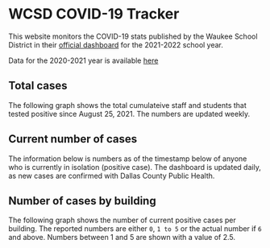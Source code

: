 # WCSD COVID-19 Tracker

This website monitors the COVID-19 stats published by the Waukee School District in their [official dashboard](https://waukeeschools.org/rtl/covid-19-information-for-families/)
for the 2021-2022 school year.

Data for the 2020-2021 year is available [here](year2020.html)


## Total cases

The following graph shows the total cumulateive staff and students that tested positive since August 25, 2021. The numbers are
updated weekly.

<div id="data-cumulative2021"></div>


## Current number of cases

The information below is numbers as of the timestamp below of anyone who is currently in isolation (positive case).
The dashboard is updated daily, as new cases are confirmed with Dallas County Public Health.

<div id="data-totals2021"></div>


## Number of cases by building


The following graph shows the number of current positive cases per building. The reported numbers are either `0`, `1 to 5`
or the actual number if `6` and above. Numbers between 1 and 5 are shown with a value of 2.5.

<div id="data-buildings2021"></div>



<script src="https://cdn.jsdelivr.net/npm/vega@5.12.1"></script>
<script src="https://cdn.jsdelivr.net/npm/vega-lite@4.13.1"></script>
<script src="https://cdn.jsdelivr.net/npm/vega-embed@6.8.0"></script>
<script src="plots.js"></script>

<script type="text/javascript">
  load_plot("data-cumulative2021");
  load_plot("data-totals2021");
  load_plot("data-buildings2021");
</script>
